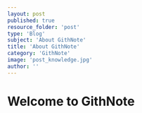 ```yaml
---
layout: post
published: true
resource_folder: 'post'
type: 'Blog'
subject: 'About GithNote'
title: 'About GithNote'
category: 'GithNote'
image: 'post_knowledge.jpg'
author: ''
---
```





Welcome to GithNote
================




